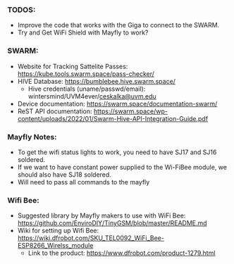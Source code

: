 ### TODOS:
- Improve the code that works with the Giga to connect to the SWARM.
- Try and Get WiFi Shield with Mayfly to work?
  
### SWARM:
- Website for Tracking Sattelite Passes: https://kube.tools.swarm.space/pass-checker/
- HIVE Database: https://bumblebee.hive.swarm.space/
  - Hive credentials (uname/passwd/email): wintersmind/UVM4ever/ceskalka@uvm.edu
- Device documentation: https://swarm.space/documentation-swarm/
- ReST API documentation: https://swarm.space/wp-content/uploads/2022/01/Swarm-Hive-API-Integration-Guide.pdf

### Mayfly Notes:
- To get the wifi status lights to work, you need to have SJ17 and SJ16 soldered.
- If we want to have constant power supplied to the Wi-FiBee module, we should also have SJ18 soldered.
- Will need to pass all commands to the mayfly

### Wifi Bee:
- Suggested library by Mayfly makers to use with WiFi Bee: https://github.com/EnviroDIY/TinyGSM/blob/master/README.md
- Wiki for setting up Wifi Bee: https://wiki.dfrobot.com/SKU_TEL0092_WiFi_Bee-ESP8266_Wirelss_module
  - Link to the product: https://www.dfrobot.com/product-1279.html
